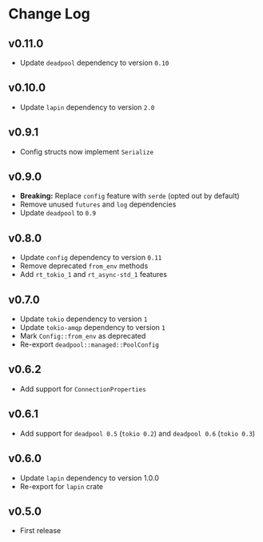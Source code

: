 # Change Log

## v0.11.0

- Update `deadpool` dependency to version `0.10`

## v0.10.0

* Update `lapin` dependency to version `2.0`

## v0.9.1

* Config structs now implement `Serialize`

## v0.9.0

* __Breaking:__ Replace `config` feature with `serde` (opted out by default)
* Remove unused `futures` and `log` dependencies
* Update `deadpool` to `0.9`

## v0.8.0

* Update `config` dependency to version `0.11`
* Remove deprecated `from_env` methods
* Add `rt_tokio_1` and `rt_async-std_1` features

## v0.7.0

* Update `tokio` dependency to version `1`
* Update `tokio-amqp` dependency to version `1`
* Mark `Config::from_env` as deprecated
* Re-export `deadpool::managed::PoolConfig`

## v0.6.2

* Add support for `ConnectionProperties`

## v0.6.1

* Add support for `deadpool 0.5` (`tokio 0.2`) and `deadpool 0.6` (`tokio 0.3`)

## v0.6.0

* Update `lapin` dependency to version 1.0.0
* Re-export for `lapin` crate

## v0.5.0

* First release
